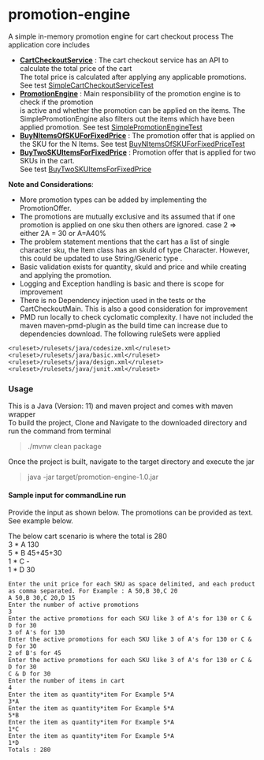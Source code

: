 # promotion-engine
A simple in-memory promotion engine for cart checkout process
The application core includes  
- **[CartCheckoutService](src/main/java/com/aragh/service/SimpleCartCheckoutService.java)** : The cart checkout service has an API to calculate the total price of the cart  
The total price is calculated after applying any applicable promotions. 
See test [SimpleCartCheckoutServiceTest](src/test/java/com/aragh/service/SimpleCartCheckoutServiceTest.java)
- **[PromotionEngine](src/main/java/com/aragh/promotion/engine/SimplePromotionEngine.java)** : Main responsibility of the promotion engine is to check if the promotion   
is active and whether the promotion can be applied on the items. The SimplePromotionEngine also filters 
out the items which have been applied promotion.
See test [SimplePromotionEngineTest](src/test/java/com/aragh/promotion/SimplePromotionEngineTest.java)
- **[BuyNItemsOfSKUForFixedPrice](src/main/java/com/aragh/promotion/BuyNItemsOfSKUForFixedPrice.java)** : The promotion offer that is applied on the SKU for the N Items.
See test [BuyNItemsOfSKUForFixedPriceTest](src/test/java/com/aragh/promotion/BuyNItemsOfSKUForFixedPriceTest.java)
- **[BuyTwoSKUItemsForFixedPrice](src/main/java/com/aragh/promotion/BuyTwoSKUItemsForFixedPrice.java)** : Promotion offer that is applied for two SKUs in the cart.  
See test [BuyTwoSKUItemsForFixedPrice](src/test/java/com/aragh/promotion/BuyTwoSKUItemsForFixedPriceTest.java)  


**Note and Considerations**:  
- More promotion types can be added by implementing the PromotionOffer.  
- The promotions are mutually exclusive and its assumed that if one promotion 
is applied on one sku then others are ignored. case 2 => either 2A = 30 or A=A40%
- The problem statement mentions that the cart has a list of single character sku, the Item
class has an skuId of type Character. However, this could be updated to use String/Generic type <T>.
- Basic validation exists for quantity, skuId and price and while creating and applying the promotion.
- Logging and Exception handling is basic and there is scope for improvement
- There is no Dependency injection used in the tests or the CartCheckoutMain. This is also a good consideration
for improvement
- PMD run locally to check cyclomatic complexity. I have not included
the maven maven-pmd-plugin as the build time can increase due to dependencies download.
The following ruleSets were applied
````
<ruleset>/rulesets/java/codesize.xml</ruleset>
<ruleset>/rulesets/java/basic.xml</ruleset>
<ruleset>/rulesets/java/design.xml</ruleset>
<ruleset>/rulesets/java/junit.xml</ruleset>
````

### Usage
This is a Java (Version: 11) and maven project and comes with maven wrapper  
To build the project, Clone and Navigate to the downloaded directory and run the command from terminal
> ./mvnw clean package

Once the project is built, navigate to the target directory and execute the jar
>  java -jar target/promotion-engine-1.0.jar

#### Sample input for commandLine run

Provide the input as shown below. The promotions can be provided as text. See example below.  

The below cart scenario is where the total is 280  
3 * A     130  
5 * B     45+45+30  
1 * C     -  
1 * D     30  
````
Enter the unit price for each SKU as space delimited, and each product as comma separated. For Example : A 50,B 30,C 20  
A 50,B 30,C 20,D 15  
Enter the number of active promotions
3  
Enter the active promotions for each SKU like 3 of A's for 130 or C & D for 30  
3 of A's for 130  
Enter the active promotions for each SKU like 3 of A's for 130 or C & D for 30    
2 of B's for 45  
Enter the active promotions for each SKU like 3 of A's for 130 or C & D for 30   
C & D for 30  
Enter the number of items in cart    
4  
Enter the item as quantity*item For Example 5*A   
3*A  
Enter the item as quantity*item For Example 5*A   
5*B  
Enter the item as quantity*item For Example 5*A    
1*C  
Enter the item as quantity*item For Example 5*A  
1*D  
Totals : 280  
````